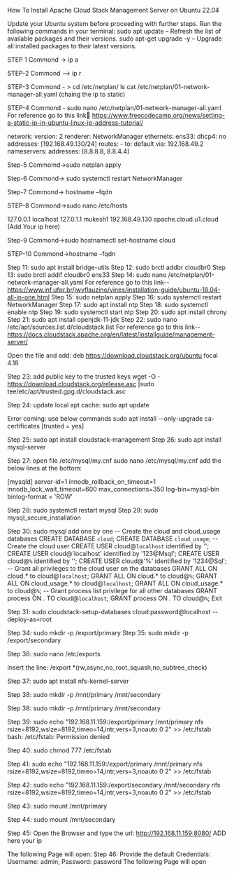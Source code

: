 How To Install Apache Cloud Stack Management Server on Ubuntu 22.04

Update your Ubuntu system before proceeding with further steps. 
Run the following commands in your terminal: 
sudo apt update – Refresh the list of available packages and their versions.
sudo apt-get upgrade -y – Upgrade all installed packages to their latest versions.

STEP 1 
Commond -> ip a

STEP-2
Commond –> ip r


STEP-3
Commond - > cd /etc/netplan/
ls
cat /etc/netplan/01-network-manager-all.yaml (chaing the ip to static)

STEP-4
Commond - sudo nano /etc/netplan/01-network-manager-all.yaml
 For reference go to this link https://www.freecodecamp.org/news/setting-a-static-ip-in-ubuntu-linux-ip-address-tutorial/
 

network:
  version: 2
  renderer: NetworkManager
  ethernets:
    ens33:
      dhcp4: no
      addresses: [192.168.49.130/24]
      routes:
        - to: default
          via: 192.168.49.2
      nameservers:
        addresses: [8.8.8.8, 8.8.4.4]
 

Step-5 
Commomd->sudo netplan apply

Step-6
Commond-> sudo systemctl restart NetworkManager

Step-7
Commond-> hostname –fqdn

STEP-8
Commond->sudo nano /etc/hosts

127.0.0.1       localhost
127.0.1.1       mukesh1
192.168.49.130 apache.cloud.u1.cloud           (Add Your ip here)

 

Step-9
Commond->sudo hostnamectl set-hostname cloud

STEP-10
Commond->hostname –fqdn

Step 11: sudo apt install bridge-utils
Step 12: sudo brctl addbr cloudbr0
Step 13: sudo brctl addif cloudbr0 ens33
Step 14: sudo nano /etc/netplan/01-network-manager-all.yaml
For reference go to this link-- https://www.inf.ufpr.br/jwvflauzino/vines/installation-guide/ubuntu-18.04-all-in-one.html
Step 15: sudo netplan apply
Step 16: sudo systemctl restart NetworkManager
Step 17: sudo apt install ntp
Step 18: sudo systemctl enable ntp
Step 19: sudo systemctl start ntp
Step 20: sudo apt install chrony
Step 21: sudo apt install openjdk-11-jdk
Step 22: sudo nano /etc/apt/sources.list.d/cloudstack.list
For reference go to this link--  https://docs.cloudstack.apache.org/en/latest/installguide/management-server/

Open the file and add: deb https://download.cloudstack.org/ubuntu focal 4.18
 


Step 23: add public key to the trusted keys
wget -O - https://download.cloudstack.org/release.asc |sudo tee/etc/apt/trusted.gpg.d/cloudstack.asc

Step 24: update local apt cache: sudo apt update

Error coming: use below commands
sudo apt install --only-upgrade ca-certificates
[trusted = yes]


Step 25: sudo apt install cloudstack-management
Step 26: sudo apt install mysql-server

Step 27: open file /etc/mysql/my.cnf 
sudo nano /etc/mysql/my.cnf
add the below lines at the bottom:

[mysqld]
server-id=1
innodb_rollback_on_timeout=1
innodb_lock_wait_timeout=600
max_connections=350
log-bin=mysql-bin
binlog-format = 'ROW'
 


Step 28: sudo systemctl restart mysql
Step 29: sudo mysql_secure_installation



Step 30: sudo mysql
add one by one
-- Create the cloud and cloud_usage databases
CREATE DATABASE `cloud`;
CREATE DATABASE `cloud_usage`;
-- Create the cloud user
CREATE USER cloud@`localhost` identified by '<password>';
CREATE USER cloud@'localhost' identified by '123@Msql';
CREATE USER cloud@`%` identified by '<password>';
CREATE USER cloud@'%' identified by '1234@Sql';
-- Grant all privileges to the cloud user on the databases
GRANT ALL ON cloud.* to cloud@`localhost`;
GRANT ALL ON cloud.* to cloud@`%`;
GRANT ALL ON cloud_usage.* to cloud@`localhost`;
GRANT ALL ON cloud_usage.* to cloud@`%`;
-- Grant process list privilege for all other databases
GRANT process ON *.* TO cloud@`localhost`;
GRANT process ON *.* TO cloud@`%`;
Exit



Step 31: sudo cloudstack-setup-databases cloud:password@localhost --deploy-as=root


Step 34: sudo mkdir -p /export/primary
Step 35: sudo mkdir -p /export/secondary

Step 36: sudo nano /etc/exports

Insert the line: /export *(rw,async,no_root_squash,no_subtree_check)
 

Step 37: sudo apt install nfs-kernel-server

Step 38: sudo mkdir -p /mnt/primary /mnt/secondary

Step 38: sudo mkdir -p /mnt/primary /mnt/secondary

Step 39: sudo echo "192.168.11.159:/export/primary /mnt/primary nfs rsize=8192,wsize=8192,timeo=14,intr,vers=3,noauto 0 2" >> /etc/fstab
bash: /etc/fstab: Permission denied

Step 40: sudo chmod 777 /etc/fstab

Step 41: sudo echo "192.168.11.159:/export/primary /mnt/primary nfs rsize=8192,wsize=8192,timeo=14,intr,vers=3,noauto 0 2" >> /etc/fstab

Step 42: sudo echo "192.168.11.159:/export/secondary /mnt/secondary nfs rsize=8192,wsize=8192,timeo=14,intr,vers=3,noauto 0 2" >> /etc/fstab

Step 43: sudo mount /mnt/primary

Step 44: sudo mount /mnt/secondary

Step 45: Open the Browser and type the url: http://192.168.11.159:8080/      ADD here your ip 

The following Page will open:
Step 46: Provide the default Credentials:
Username: admin, Password: password
The following Page will open
